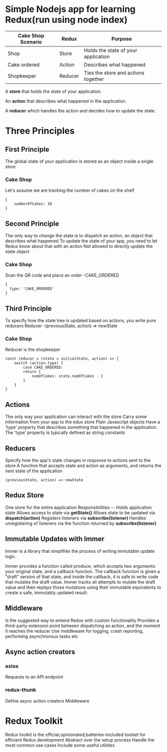 # Simple Nodejs app for learning Redux(run using node index)
| Cake Shop Scenario | Redux | Purpose |
|-------------------- | -----| ------- |
Shop | Store | Holds the state of your application
Cake ordered | Action | Describes what happened
Shopkeeper | Reducer | Ties the store and actions together

A <b>store</b> that holds the state of your application.

An <b>action</b> that describes what happened in the application.

A <b>reducer</b> which handles the action and decides how to update the state.

# Three Principles 
## First Principle
The global state of your application is stored as an object inside a single store
### Cake Shop
Let's assume we are tracking the number of cakes on the shelf
```
{
    numberOfCakes: 10
}
```
## Second Principle
The only way to change the state is to dispatch an action, an object that describes what happened
To update the state of your app, you need to let Redux know about that with an action
Not allowed to directly update the state object
### Cake Shop
Scan the QR code and place an order -CAKE_ORDERED
```
{
  type: 'CAKE_ORDERED'  
}
```
## Third Principle
To specify how the state tree is updated based on actions, you write pure reducers
Reducer -(previousState, action) => newState
### Cake Shop
Reducer is the shopkeeper
```
const reducer = (state = initialState, action) => {
    switch (action.type) {
        case CAKE_ORDERED:
        return {
            numOfCakes: state.numOfCakes - 1
        }
    }
}
``` 
## Actions
The only way your application can interact with the store
Carry some information from your app to the edux store
Plain Javascript objects
Have a 'type' property that describes something that happened in the application.
The 'type' property is typically defined as string constants
## Reducers
Specify how the app's state changes in response to actions sent to the store
A function that accepts state and action as arguments, and returns the next state of the application
```
(previousState, action) => newState
```
## Redux Store
One store for the entire application
Responsibilities --
    Holds application state
    Allows access to state via <b>getState()</b>
    Allows state to be updated via <b>dispatch(action)</b>
    Registers listeners  via <b>subscribe(listener)</b>
    Handles unregistering of listeners via the function returned by <b>subscribe(listener)</b>

## Immutable Updates with Immer

Immer is a library that simplifies the process of writing immutable update logic.

Immer provides a function called produce, which accepts two arguments: your original state, and a callback function. The callback function is given a "draft" version of that state, and inside the callback, it is safe to write code that mutates the draft value. Immer tracks all attempts to mutate the draft value and then replays those mutations using their immutable equivalents to create a safe, immutably updated result:

## Middleware
Is the suggested way to extend Redux with custom functionality
Provides a third-party extension point between dispatching an action, and the moment it reaches the reducer
Use middleware for logging, crash reporting, performing asynchronous tasks etc

## Async action creators
### axios
Requests to an API endpoint

### redux-thunk
Define async action creators
Middleware

# Redux Toolkit
Redux toolkit is the official,opinionated,batteries-included toolset for efficient Redux development
    Abstract over the setup process
    Handle the most common use cases
    Include some useful utilities